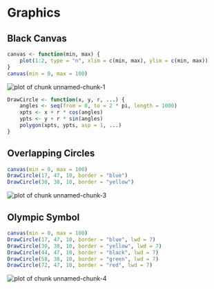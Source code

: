 Graphics
==================

## Black Canvas

```r
canvas <- function(min, max) {
    plot(1:2, type = "n", xlim = c(min, max), ylim = c(min, max))
}
canvas(min = 0, max = 100)
```

![plot of chunk unnamed-chunk-1](figure/unnamed-chunk-1.png) 



```r
DrawCircle <- function(x, y, r, ...) {
    angles <- seq(from = 0, to = 2 * pi, length = 1000)
    xpts <- x + r * cos(angles)
    ypts <- y + r * sin(angles)
    polygon(xpts, ypts, asp = 1, ...)
}
```


## Overlapping Circles

```r
canvas(min = 0, max = 100)
DrawCircle(17, 47, 10, border = "blue")
DrawCircle(30, 38, 10, border = "yellow")
```

![plot of chunk unnamed-chunk-3](figure/unnamed-chunk-3.png) 


## Olympic Symbol

```r
canvas(min = 0, max = 100)
DrawCircle(17, 47, 10, border = "blue", lwd = 7)
DrawCircle(30, 38, 10, border = "yellow", lwd = 7)
DrawCircle(44, 47, 10, border = "black", lwd = 7)
DrawCircle(58, 38, 10, border = "green", lwd = 7)
DrawCircle(72, 47, 10, border = "red", lwd = 7)
```

![plot of chunk unnamed-chunk-4](figure/unnamed-chunk-4.png) 


